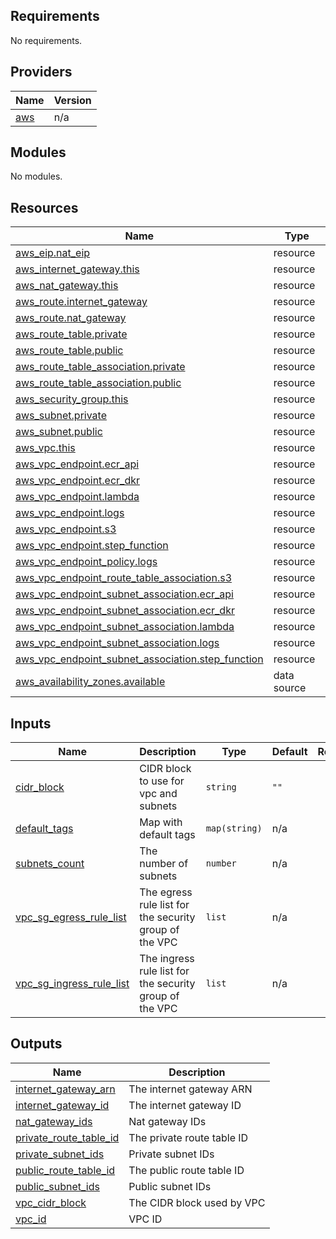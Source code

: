 <!-- BEGIN_TF_DOCS -->
## Requirements

No requirements.

## Providers

| Name | Version |
|------|---------|
| <a name="provider_aws"></a> [aws](#provider\_aws) | n/a |

## Modules

No modules.

## Resources

| Name | Type |
|------|------|
| [aws_eip.nat_eip](https://registry.terraform.io/providers/hashicorp/aws/latest/docs/resources/eip) | resource |
| [aws_internet_gateway.this](https://registry.terraform.io/providers/hashicorp/aws/latest/docs/resources/internet_gateway) | resource |
| [aws_nat_gateway.this](https://registry.terraform.io/providers/hashicorp/aws/latest/docs/resources/nat_gateway) | resource |
| [aws_route.internet_gateway](https://registry.terraform.io/providers/hashicorp/aws/latest/docs/resources/route) | resource |
| [aws_route.nat_gateway](https://registry.terraform.io/providers/hashicorp/aws/latest/docs/resources/route) | resource |
| [aws_route_table.private](https://registry.terraform.io/providers/hashicorp/aws/latest/docs/resources/route_table) | resource |
| [aws_route_table.public](https://registry.terraform.io/providers/hashicorp/aws/latest/docs/resources/route_table) | resource |
| [aws_route_table_association.private](https://registry.terraform.io/providers/hashicorp/aws/latest/docs/resources/route_table_association) | resource |
| [aws_route_table_association.public](https://registry.terraform.io/providers/hashicorp/aws/latest/docs/resources/route_table_association) | resource |
| [aws_security_group.this](https://registry.terraform.io/providers/hashicorp/aws/latest/docs/resources/security_group) | resource |
| [aws_subnet.private](https://registry.terraform.io/providers/hashicorp/aws/latest/docs/resources/subnet) | resource |
| [aws_subnet.public](https://registry.terraform.io/providers/hashicorp/aws/latest/docs/resources/subnet) | resource |
| [aws_vpc.this](https://registry.terraform.io/providers/hashicorp/aws/latest/docs/resources/vpc) | resource |
| [aws_vpc_endpoint.ecr_api](https://registry.terraform.io/providers/hashicorp/aws/latest/docs/resources/vpc_endpoint) | resource |
| [aws_vpc_endpoint.ecr_dkr](https://registry.terraform.io/providers/hashicorp/aws/latest/docs/resources/vpc_endpoint) | resource |
| [aws_vpc_endpoint.lambda](https://registry.terraform.io/providers/hashicorp/aws/latest/docs/resources/vpc_endpoint) | resource |
| [aws_vpc_endpoint.logs](https://registry.terraform.io/providers/hashicorp/aws/latest/docs/resources/vpc_endpoint) | resource |
| [aws_vpc_endpoint.s3](https://registry.terraform.io/providers/hashicorp/aws/latest/docs/resources/vpc_endpoint) | resource |
| [aws_vpc_endpoint.step_function](https://registry.terraform.io/providers/hashicorp/aws/latest/docs/resources/vpc_endpoint) | resource |
| [aws_vpc_endpoint_policy.logs](https://registry.terraform.io/providers/hashicorp/aws/latest/docs/resources/vpc_endpoint_policy) | resource |
| [aws_vpc_endpoint_route_table_association.s3](https://registry.terraform.io/providers/hashicorp/aws/latest/docs/resources/vpc_endpoint_route_table_association) | resource |
| [aws_vpc_endpoint_subnet_association.ecr_api](https://registry.terraform.io/providers/hashicorp/aws/latest/docs/resources/vpc_endpoint_subnet_association) | resource |
| [aws_vpc_endpoint_subnet_association.ecr_dkr](https://registry.terraform.io/providers/hashicorp/aws/latest/docs/resources/vpc_endpoint_subnet_association) | resource |
| [aws_vpc_endpoint_subnet_association.lambda](https://registry.terraform.io/providers/hashicorp/aws/latest/docs/resources/vpc_endpoint_subnet_association) | resource |
| [aws_vpc_endpoint_subnet_association.logs](https://registry.terraform.io/providers/hashicorp/aws/latest/docs/resources/vpc_endpoint_subnet_association) | resource |
| [aws_vpc_endpoint_subnet_association.step_function](https://registry.terraform.io/providers/hashicorp/aws/latest/docs/resources/vpc_endpoint_subnet_association) | resource |
| [aws_availability_zones.available](https://registry.terraform.io/providers/hashicorp/aws/latest/docs/data-sources/availability_zones) | data source |

## Inputs

| Name | Description | Type | Default | Required |
|------|-------------|------|---------|:--------:|
| <a name="input_cidr_block"></a> [cidr\_block](#input\_cidr\_block) | CIDR block to use for vpc and subnets | `string` | `""` | no |
| <a name="input_default_tags"></a> [default\_tags](#input\_default\_tags) | Map with default tags | `map(string)` | n/a | yes |
| <a name="input_subnets_count"></a> [subnets\_count](#input\_subnets\_count) | The number of subnets | `number` | n/a | yes |
| <a name="input_vpc_sg_egress_rule_list"></a> [vpc\_sg\_egress\_rule\_list](#input\_vpc\_sg\_egress\_rule\_list) | The egress rule list for the security group of the VPC | `list` | n/a | yes |
| <a name="input_vpc_sg_ingress_rule_list"></a> [vpc\_sg\_ingress\_rule\_list](#input\_vpc\_sg\_ingress\_rule\_list) | The ingress rule list for the security group of the VPC | `list` | n/a | yes |

## Outputs

| Name | Description |
|------|-------------|
| <a name="output_internet_gateway_arn"></a> [internet\_gateway\_arn](#output\_internet\_gateway\_arn) | The internet gateway ARN |
| <a name="output_internet_gateway_id"></a> [internet\_gateway\_id](#output\_internet\_gateway\_id) | The internet gateway ID |
| <a name="output_nat_gateway_ids"></a> [nat\_gateway\_ids](#output\_nat\_gateway\_ids) | Nat gateway IDs |
| <a name="output_private_route_table_id"></a> [private\_route\_table\_id](#output\_private\_route\_table\_id) | The private route table ID |
| <a name="output_private_subnet_ids"></a> [private\_subnet\_ids](#output\_private\_subnet\_ids) | Private subnet IDs |
| <a name="output_public_route_table_id"></a> [public\_route\_table\_id](#output\_public\_route\_table\_id) | The public route table ID |
| <a name="output_public_subnet_ids"></a> [public\_subnet\_ids](#output\_public\_subnet\_ids) | Public subnet IDs |
| <a name="output_vpc_cidr_block"></a> [vpc\_cidr\_block](#output\_vpc\_cidr\_block) | The CIDR block used by VPC |
| <a name="output_vpc_id"></a> [vpc\_id](#output\_vpc\_id) | VPC ID |
<!-- END_TF_DOCS -->
